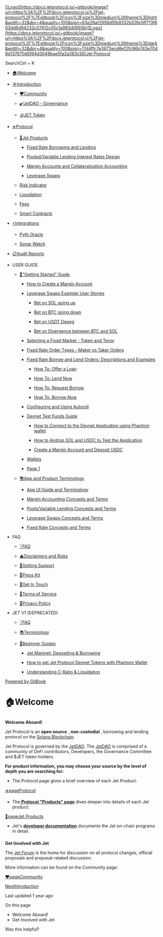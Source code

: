 [![Logo](https://docs.jetprotocol.io/~gitbook/image?url=https%3A%2F%2Fdocs.jetprotocol.io%2Fjet-
protocol%2F%7Egitbook%2Ficon%3Fsize%3Dmedium%26theme%3Dlight&width=32&dpr=4&quality=100&sign=63e29af2956d5fb9332b53fe5ff713f603dd6d94232c07412c05c1a983d0693b)![Logo](https://docs.jetprotocol.io/~gitbook/image?url=https%3A%2F%2Fdocs.jetprotocol.io%2Fjet-
protocol%2F%7Egitbook%2Ficon%3Fsize%3Dmedium%26theme%3Ddark&width=32&dpr=4&quality=100&sign=17d4ffc7e3673ecd6e12fc96b743e7049d137670d5f94d3049bae5fa2a383c56)Jet
Protocol](/jet-protocol)

SearchCtrl \+ K

  * [🏠Welcome](/jet-protocol)

  * [☀️Introduction](/jet-protocol/introduction)

    * [❤️Community](/jet-protocol/introduction/community)

    * [✔️JetDAO - Governance](https://docs.jetdao.fi/about/jet-governance-process)
    * [🪙JET Token](/jet-protocol/introduction/jet-token)

  * [✈️Protocol](/jet-protocol/protocol)

    * [🛫Jet Products](/jet-protocol/protocol/jet-products)

      * [Fixed Rate Borrowing and Lending](/jet-protocol/protocol/jet-products/fixed-rate-borrowing-and-lending)

      * [Pooled/Variable Lending Interest Rates Design](/jet-protocol/protocol/jet-products/pooled-variable-lending-interest-rates-design)

      * [Margin Accounts and Collateralization Accounting](/jet-protocol/protocol/jet-products/margin-accounts-and-collateralization-accounting)

      * [Leverage Swaps](/jet-protocol/protocol/jet-products/leverage-swaps)

    * [Risk Indicator](/jet-protocol/protocol/risk-indicator)

    * [Liquidation](/jet-protocol/protocol/liquidation)

    * [Fees](/jet-protocol/protocol/fees)

    * [Smart Contracts](/jet-protocol/protocol/smart-contracts)

  * [⚡Integrations](/jet-protocol/integrations)

    * [Pyth Oracle](/jet-protocol/integrations/pyth-oracle)

    * [Sonar Watch](/jet-protocol/integrations/sonar-watch)

  * [📋Audit Reports](/jet-protocol/audit-reports)

  * USER GUIDE

    * [🚀"Getting Started" Guide](/jet-protocol/support/get-started)

      * [How to Create a Margin Account](/jet-protocol/support/get-started/using-jet-protocol)

      * [Leverage Swaps Example User Stories](/jet-protocol/support/get-started/leverage-swaps-example-user-stories)

        * [Bet on SOL going up](/jet-protocol/support/get-started/leverage-swaps-example-user-stories/bet-on-sol-going-up)

        * [Bet on BTC going down](/jet-protocol/support/get-started/leverage-swaps-example-user-stories/bet-on-btc-going-down)

        * [Bet on USDT Depeg](/jet-protocol/support/get-started/leverage-swaps-example-user-stories/bet-on-usdt-depeg)

        * [Bet on Divergence between BTC and SOL](/jet-protocol/support/get-started/leverage-swaps-example-user-stories/bet-on-divergence-between-btc-and-sol)

      * [Selecting a Fixed Market - Token and Tenor](/jet-protocol/support/get-started/selecting-a-fixed-market-token-and-tenor)

      * [Fixed Rate Order Types - Maker vs Taker Orders](/jet-protocol/support/get-started/fixed-rate-order-types-maker-vs-taker-orders)

      * [Fixed Rate Borrow and Lend Orders: Descriptions and Examples](/jet-protocol/support/get-started/fixed-rate-borrow-and-lend-orders-descriptions-and-examples)

        * [How To: Offer a Loan](/jet-protocol/support/get-started/fixed-rate-borrow-and-lend-orders-descriptions-and-examples/how-to-offer-a-loan)

        * [How To: Lend Now](/jet-protocol/support/get-started/fixed-rate-borrow-and-lend-orders-descriptions-and-examples/how-to-lend-now)

        * [How To: Request Borrow](/jet-protocol/support/get-started/fixed-rate-borrow-and-lend-orders-descriptions-and-examples/how-to-request-borrow)

        * [How To: Borrow Now](/jet-protocol/support/get-started/fixed-rate-borrow-and-lend-orders-descriptions-and-examples/how-to-borrow-now)

      * [Configuring and Using Autoroll](/jet-protocol/support/get-started/configuring-and-using-autoroll)

      * [Devnet Test Funds Guide](/jet-protocol/support/get-started/devnet-test-funds-guide)

        * [How to Connect to the Devnet Application using Phantom wallet](/jet-protocol/support/get-started/devnet-test-funds-guide/how-to-connect-to-the-devnet-application-using-phantom-wallet)

        * [How to Airdrop SOL and USDC to Test the Application](/jet-protocol/support/get-started/devnet-test-funds-guide/how-to-airdrop-sol-and-usdc-to-test-the-application)

        * [Create a Margin Account and Deposit USDC](/jet-protocol/support/get-started/devnet-test-funds-guide/create-a-margin-account-and-deposit-usdc)

      * [Wallets](/jet-protocol/support/get-started/wallets)

      * [Page 1](/jet-protocol/support/get-started/page-1)

    * [📚App and Product Terminology](/jet-protocol/support/app-and-product-terminology)

      * [App UI Guide and Terminology](/jet-protocol/support/app-and-product-terminology/app-ui-guide-and-terminology)

      * [Margin Accounting Concepts and Terms](/jet-protocol/support/app-and-product-terminology/margin-accounting-concepts-and-terms)

      * [Pools/Variable Lending Concepts and Terms](/jet-protocol/support/app-and-product-terminology/pools-variable-lending-concepts-and-terms)

      * [Leverage Swaps Concepts and Terms](/jet-protocol/support/app-and-product-terminology/leverage-swaps-concepts-and-terms)

      * [Fixed Rate Concepts and Terms](/jet-protocol/support/app-and-product-terminology/fixed-rate-concepts-and-terms)

  * FAQ

    * [❔FAQ](/jet-protocol/faq/faq)

    * [⚠️Disclaimers and Risks](/jet-protocol/faq/disclaimers-and-risks)

    * [🤝Getting Support](/jet-protocol/faq/getting-support)

    * [🔗Press Kit](/jet-protocol/faq/design-assets)

    * [🚀Get In Touch](/jet-protocol/faq/get-in-touch)

    * [📄Terms of Service](/jet-protocol/faq/terms-of-service)

    * [📄Privacy Policy](/jet-protocol/faq/privacy-policy)

  * JET V1 (DEPRECATED)

    * [❔FAQ](/jet-protocol/v1/faq)

    * [📚Terminology](/jet-protocol/v1/terminology)

    * [📖Beginner Guides](/jet-protocol/v1/beginner-guides)

      * [Jet Mainnet: Depositing & Borrowing](/jet-protocol/v1/beginner-guides/jet-mainnet-depositing-and-borrowing)

      * [How to get Jet Protocol Devnet Tokens with Phantom Wallet](/jet-protocol/v1/beginner-guides/how-to-get-jet-protocol-devnet-tokens)

      * [Understanding C-Ratio & Liquidation](/jet-protocol/v1/beginner-guides/understanding-c-ratio-and-liquidation)

[Powered by
GitBook](https://www.gitbook.com/?utm_source=content&utm_medium=trademark&utm_campaign=-M_72skN1dye71puMdjs-887967055)

# 🏠Welcome

##

**Welcome Aboard!**

Jet Protocol is an **open source** , **non-custodial** , borrowing and lending
protocol on the [Solana Blockchain](https://solana.com/).

Jet Protocol is governed by the [JetDAO](https://jetdao.fi/). The
[JetDAO](https://docs.jetdao.fi/about/jetdao) is comprised of a community of
DeFi contributors, Developers, the Governance Committee and $JET token
holders.

**For product information, you may choose your source by the level of depth
you are searching for:**

  * The Protocol page gives a brief overview of each Jet Product:

[✈️pageProtocol](/jet-protocol/protocol)

  * The[ **Protocol "Products" page**](https://docs.jetprotocol.io/jet-protocol/protocol) dives deeper into details of each Jet product:

[🛫pageJet Products](/jet-protocol/protocol/jet-products)

  * Jet's [**developer documentation**](https://jet-lab.github.io/jet-v2/) documents the Jet on-chain programs in detail.

###

**Get Involved with Jet**

The [Jet Forum](https://forum.jetprotocol.io/) is the home for discussion on
all protocol changes, official proposals and proposal-related discussion.

More information can be found on the Community page:

[❤️pageCommunity](/jet-protocol/introduction/community)

[NextIntroduction](/jet-protocol/introduction)

Last updated 1 year ago

On this page

  * Welcome Aboard!
  * Get Involved with Jet

Was this helpful?

